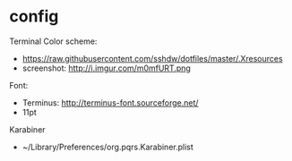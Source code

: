 # config

Terminal
Color scheme:
  - https://raw.githubusercontent.com/sshdw/dotfiles/master/.Xresources
  - screenshot: http://i.imgur.com/m0mfURT.png

Font:
  - Terminus: http://terminus-font.sourceforge.net/
  - 11pt

Karabiner
  - ~/Library/Preferences/org.pqrs.Karabiner.plist

